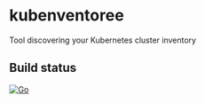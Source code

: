 # kubenventoree
Tool discovering your Kubernetes cluster inventory

## Build status
[![Go](https://github.com/armosec/kubenventoree/actions/workflows/build.yml/badge.svg?branch=main)](https://github.com/armosec/kubenventoree/actions/workflows/build.yml)
